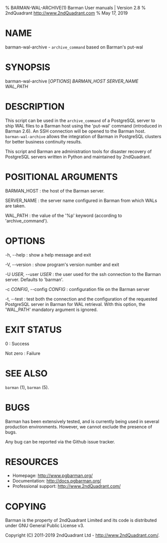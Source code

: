 % BARMAN-WAL-ARCHIVE(1) Barman User manuals | Version 2.8
% 2ndQuadrant <http://www.2ndQuadrant.com>
% May 17, 2019

# NAME

barman-wal-archive - `archive_command` based on Barman's put-wal


# SYNOPSIS

barman-wal-archive [*OPTIONS*] *BARMAN_HOST* *SERVER_NAME* *WAL_PATH*


# DESCRIPTION

This script can be used in the `archive_command` of a PostgreSQL
server to ship WAL files to a Barman host using the 'put-wal' command
(introduced in Barman 2.6).
An SSH connection will be opened to the Barman host.
`barman-wal-archive` allows the integration of Barman in PostgreSQL
clusters for better business continuity results.

This script and Barman are administration tools for disaster recovery
of PostgreSQL servers written in Python and maintained by 2ndQuadrant.


# POSITIONAL ARGUMENTS

BARMAN\_HOST
:    the host of the Barman server.

SERVER\_NAME
:    the server name configured in Barman from which WALs are taken.

WAL\_PATH
:    the value of the '%p' keyword (according to 'archive\_command').

# OPTIONS

-h, --help
:    show a help message and exit

-V, --version
:    show program's version number and exit

-U *USER*, --user *USER*
:    the user used for the ssh connection to the Barman server. Defaults
     to 'barman'.

-c *CONFIG*, --config *CONFIG*
:    configuration file on the Barman server

-t, --test
:    test both the connection and the configuration of the
     requested PostgreSQL server in Barman for WAL retrieval.
     With this option, the 'WAL\_PATH' mandatory argument is ignored.

# EXIT STATUS

0
:   Success

Not zero
:   Failure


# SEE ALSO

`barman` (1), `barman` (5).


# BUGS

Barman has been extensively tested, and is currently being used in several
production environments. However, we cannot exclude the presence of bugs.

Any bug can be reported via the Github issue tracker.


# RESOURCES

* Homepage: <http://www.pgbarman.org/>
* Documentation: <http://docs.pgbarman.org/>
* Professional support: <http://www.2ndQuadrant.com/>


# COPYING

Barman is the property of 2ndQuadrant Limited
and its code is distributed under GNU General Public License v3.

Copyright (C) 2011-2019 2ndQuadrant Ltd - <http://www.2ndQuadrant.com/>.
